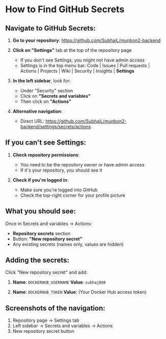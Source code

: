 # How to Find GitHub Secrets

## Navigate to GitHub Secrets:

1. **Go to your repository**: https://github.com/SubhajL/munbon2-backend

2. **Click on "Settings"** tab at the top of the repository page
   - If you don't see Settings, you might not have admin access
   - Settings is in the top menu bar: Code | Issues | Pull requests | Actions | Projects | Wiki | Security | Insights | **Settings**

3. **In the left sidebar**, look for:
   - Under "Security" section
   - Click on **"Secrets and variables"**
   - Then click on **"Actions"**

4. **Alternative navigation**:
   - Direct URL: https://github.com/SubhajL/munbon2-backend/settings/secrets/actions

## If you can't see Settings:

1. **Check repository permissions**:
   - You need to be the repository owner or have admin access
   - If it's your repository, you should see it

2. **Check if you're logged in**:
   - Make sure you're logged into GitHub
   - Check the top-right corner for your profile picture

## What you should see:

Once in Secrets and variables → Actions:
- **Repository secrets** section
- Button: **"New repository secret"**
- Any existing secrets (names only, values are hidden)

## Adding the secrets:

Click "New repository secret" and add:
1. **Name**: `DOCKERHUB_USERNAME`
   **Value**: `subhaj888`

2. **Name**: `DOCKERHUB_TOKEN`
   **Value**: (Your Docker Hub access token)

## Screenshots of the navigation:
1. Repository page → Settings tab
2. Left sidebar → Secrets and variables → Actions
3. New repository secret button
